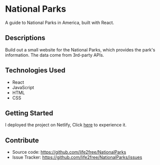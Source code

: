# National Parks

A guide to National Parks in America, built with React.

## Descriptions

Build out a small website for the National Parks, which provides the park's
information. The data come from 3rd-party APIs.

## Technologies Used

- React
- JavaScript
- HTML
- CSS

## Getting Started

I deployed the project on Netlify, Click
[here](https://nationalparksviewer.netlify.app/) to experience it.

## Contribute

- Source code: https://github.com/life2free/NationalParks
- Issue Tracker: https://github.com/life2free/NationalParks/issues
